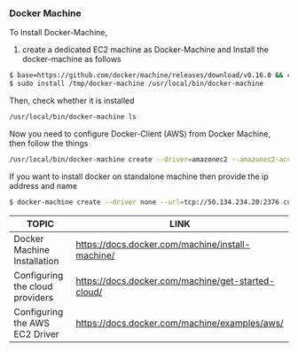 ### Docker Machine

To Install Docker-Machine, 
1. create a dedicated EC2 machine as Docker-Machine and Install the docker-machine as follows

```sh
$ base=https://github.com/docker/machine/releases/download/v0.16.0 && curl -L $base/docker-machine-$(uname -s)-$(uname -m) >/tmp/docker-machine
$ sudo install /tmp/docker-machine /usr/local/bin/docker-machine
```
Then, check whether it is installed
```sh
/usr/local/bin/docker-machine ls
```
Now you need to configure Docker-Client (AWS) from Docker Machine, then follow the things

```sh
/usr/local/bin/docker-machine create --driver=amazonec2 --amazonec2-access-key DWCFKXT7CW7Q --amazonec2-secret-key S4XZExEWAruS+OlV9ZMzgOgGp --amazonec2-region us-east-2 dm1
```

If you want to install docker on standalone machine then provide the ip address and name
```sh
$ docker-machine create --driver none --url=tcp://50.134.234.20:2376 custombox
```

| TOPIC | LINK |
| ---- | -----|
| Docker Machine Installation| https://docs.docker.com/machine/install-machine/|
|Configuring the cloud providers |https://docs.docker.com/machine/get-started-cloud/ |
|Configuring the AWS EC2 Driver| https://docs.docker.com/machine/examples/aws/|

